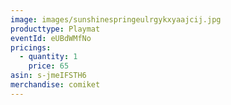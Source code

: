 ```yaml
---
image: images/sunshinespringeulrgykxyaajcij.jpg
producttype: Playmat
eventId: eUBdWMfNo
pricings:
  - quantity: 1
    price: 65
asin: s-jmeIFSTH6
merchandise: comiket
---
```

